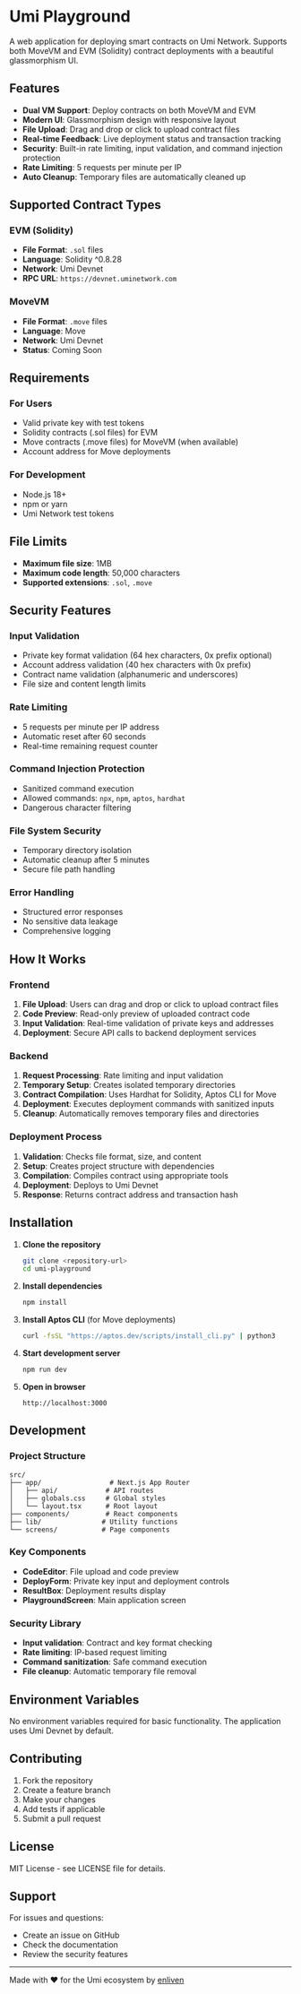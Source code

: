 # Umi Playground

A web application for deploying smart contracts on Umi Network. Supports both MoveVM and EVM (Solidity) contract deployments with a beautiful glassmorphism UI.

## Features

- **Dual VM Support**: Deploy contracts on both MoveVM and EVM
- **Modern UI**: Glassmorphism design with responsive layout
- **File Upload**: Drag and drop or click to upload contract files
- **Real-time Feedback**: Live deployment status and transaction tracking
- **Security**: Built-in rate limiting, input validation, and command injection protection
- **Rate Limiting**: 5 requests per minute per IP
- **Auto Cleanup**: Temporary files are automatically cleaned up

## Supported Contract Types

### EVM (Solidity)
- **File Format**: `.sol` files
- **Language**: Solidity ^0.8.28
- **Network**: Umi Devnet
- **RPC URL**: `https://devnet.uminetwork.com`

### MoveVM
- **File Format**: `.move` files
- **Language**: Move
- **Network**: Umi Devnet
- **Status**: Coming Soon

## Requirements

### For Users
- Valid private key with test tokens
- Solidity contracts (.sol files) for EVM
- Move contracts (.move files) for MoveVM (when available)
- Account address for Move deployments

### For Development
- Node.js 18+
- npm or yarn
- Umi Network test tokens

## File Limits

- **Maximum file size**: 1MB
- **Maximum code length**: 50,000 characters
- **Supported extensions**: `.sol`, `.move`

## Security Features

### Input Validation
- Private key format validation (64 hex characters, 0x prefix optional)
- Account address validation (40 hex characters with 0x prefix)
- Contract name validation (alphanumeric and underscores)
- File size and content length limits

### Rate Limiting
- 5 requests per minute per IP address
- Automatic reset after 60 seconds
- Real-time remaining request counter

### Command Injection Protection
- Sanitized command execution
- Allowed commands: `npx`, `npm`, `aptos`, `hardhat`
- Dangerous character filtering

### File System Security
- Temporary directory isolation
- Automatic cleanup after 5 minutes
- Secure file path handling

### Error Handling
- Structured error responses
- No sensitive data leakage
- Comprehensive logging

## How It Works

### Frontend
1. **File Upload**: Users can drag and drop or click to upload contract files
2. **Code Preview**: Read-only preview of uploaded contract code
3. **Input Validation**: Real-time validation of private keys and addresses
4. **Deployment**: Secure API calls to backend deployment services

### Backend
1. **Request Processing**: Rate limiting and input validation
2. **Temporary Setup**: Creates isolated temporary directories
3. **Contract Compilation**: Uses Hardhat for Solidity, Aptos CLI for Move
4. **Deployment**: Executes deployment commands with sanitized inputs
5. **Cleanup**: Automatically removes temporary files and directories

### Deployment Process
1. **Validation**: Checks file format, size, and content
2. **Setup**: Creates project structure with dependencies
3. **Compilation**: Compiles contract using appropriate tools
4. **Deployment**: Deploys to Umi Devnet
5. **Response**: Returns contract address and transaction hash

## Installation

1. **Clone the repository**
   ```bash
   git clone <repository-url>
   cd umi-playground
   ```

2. **Install dependencies**
   ```bash
   npm install
   ```

3. **Install Aptos CLI** (for Move deployments)
   ```bash
   curl -fsSL "https://aptos.dev/scripts/install_cli.py" | python3
   ```

4. **Start development server**
   ```bash
   npm run dev
   ```

5. **Open in browser**
   ```
   http://localhost:3000
   ```

## Development

### Project Structure
```
src/
├── app/                 # Next.js App Router
│   ├── api/            # API routes
│   ├── globals.css     # Global styles
│   └── layout.tsx      # Root layout
├── components/         # React components
├── lib/               # Utility functions
└── screens/           # Page components
```

### Key Components
- **CodeEditor**: File upload and code preview
- **DeployForm**: Private key input and deployment controls
- **ResultBox**: Deployment results display
- **PlaygroundScreen**: Main application screen

### Security Library
- **Input validation**: Contract and key format checking
- **Rate limiting**: IP-based request limiting
- **Command sanitization**: Safe command execution
- **File cleanup**: Automatic temporary file removal

## Environment Variables

No environment variables required for basic functionality. The application uses Umi Devnet by default.

## Contributing

1. Fork the repository
2. Create a feature branch
3. Make your changes
4. Add tests if applicable
5. Submit a pull request

## License

MIT License - see LICENSE file for details.

## Support

For issues and questions:
- Create an issue on GitHub
- Check the documentation
- Review the security features

---

Made with ❤️ for the Umi ecosystem by [enliven](https://github.com/enliven17)
